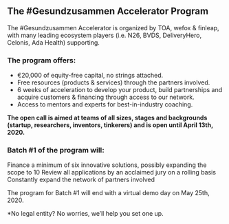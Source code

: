 ## The #Gesundzusammen Accelerator Program

The #Gesundzusammen Accelerator is organized by TOA, wefox & finleap, with many leading ecosystem players (i.e. N26, BVDS, DeliveryHero, Celonis, Ada Health) supporting.

### The program offers:

- €20,000 of equity-free capital, no strings attached.
- Free resources (products & services) through the partners involved.
- 6 weeks of acceleration to develop your product, build partnerships and acquire customers & financing through access to our network.
- Access to mentors and experts for best-in-industry coaching.

**The open call is aimed at teams of all sizes, stages and backgrounds (startup, researchers, inventors, tinkerers) and is open until April 13th, 2020.**

### Batch #1 of the program will:

Finance a minimum of six innovative solutions, possibly expanding the scope to 10
Review all applications by an acclaimed jury on a rolling basis
Constantly expand the network of partners involved

The program for Batch #1 will end with a virtual demo day on May 25th, 2020.

\*No legal entity? No worries, we’ll help you set one up.
